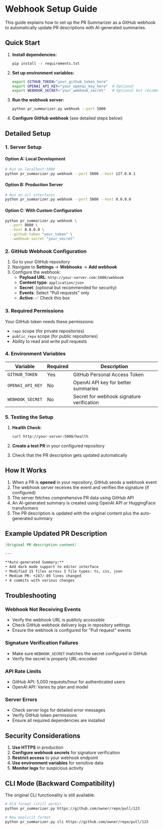 # Webhook Setup Guide

This guide explains how to set up the PR Summarizer as a GitHub webhook to automatically update PR descriptions with AI-generated summaries.

## Quick Start

1. **Install dependencies:**
   ```bash
   pip install -r requirements.txt
   ```

2. **Set up environment variables:**
   ```bash
   export GITHUB_TOKEN="your_github_token_here"
   export OPENAI_API_KEY="your_openai_key_here"  # Optional
   export WEBHOOK_SECRET="your_webhook_secret"   # Optional but recommended
   ```

3. **Run the webhook server:**
   ```bash
   python pr_summarizer.py webhook --port 5000
   ```

4. **Configure GitHub webhook** (see detailed steps below)

## Detailed Setup

### 1. Server Setup

#### Option A: Local Development
```bash
# Run on localhost:5000
python pr_summarizer.py webhook --port 5000 --host 127.0.0.1
```

#### Option B: Production Server
```bash
# Run on all interfaces
python pr_summarizer.py webhook --port 5000 --host 0.0.0.0
```

#### Option C: With Custom Configuration
```bash
python pr_summarizer.py webhook \
  --port 8080 \
  --host 0.0.0.0 \
  --github-token "your_token" \
  --webhook-secret "your_secret"
```

### 2. GitHub Webhook Configuration

1. Go to your GitHub repository
2. Navigate to **Settings** → **Webhooks** → **Add webhook**
3. Configure the webhook:
   - **Payload URL**: `http://your-server.com:5000/webhook`
   - **Content type**: `application/json`
   - **Secret**: (optional but recommended for security)
   - **Events**: Select "Pull requests" only
   - **Active**: ✅ Check this box

### 3. Required Permissions

Your GitHub token needs these permissions:
- `repo` scope (for private repositories)
- `public_repo` scope (for public repositories)
- Ability to read and write pull requests

### 4. Environment Variables

| Variable | Required | Description |
|----------|----------|-------------|
| `GITHUB_TOKEN` | Yes | GitHub Personal Access Token |
| `OPENAI_API_KEY` | No | OpenAI API key for better summaries |
| `WEBHOOK_SECRET` | No | Secret for webhook signature verification |

### 5. Testing the Setup

1. **Health Check:**
   ```bash
   curl http://your-server:5000/health
   ```

2. **Create a test PR** in your configured repository
3. Check that the PR description gets updated automatically

## How It Works

1. When a PR is **opened** in your repository, GitHub sends a webhook event
2. The webhook server receives the event and verifies the signature (if configured)
3. The server fetches comprehensive PR data using GitHub API
4. An AI-generated summary is created using OpenAI API or HuggingFace transformers
5. The PR description is updated with the original content plus the auto-generated summary

## Example Updated PR Description

```markdown
[Original PR description content]

---

**Auto-generated Summary:**
• Add dark mode support to editor interface
• Modified 15 files across 3 file types: ts, css, json
• Medium PR: +247/-89 lines changed
• 4 commits with various changes
```

## Troubleshooting

### Webhook Not Receiving Events
- Verify the webhook URL is publicly accessible
- Check GitHub webhook delivery logs in repository settings
- Ensure the webhook is configured for "Pull request" events

### Signature Verification Failures
- Make sure `WEBHOOK_SECRET` matches the secret configured in GitHub
- Verify the secret is properly URL-encoded

### API Rate Limits
- GitHub API: 5,000 requests/hour for authenticated users
- OpenAI API: Varies by plan and model

### Server Errors
- Check server logs for detailed error messages
- Verify GitHub token permissions
- Ensure all required dependencies are installed

## Security Considerations

1. **Use HTTPS** in production
2. **Configure webhook secrets** for signature verification
3. **Restrict access** to your webhook endpoint
4. **Use environment variables** for sensitive data
5. **Monitor logs** for suspicious activity

## CLI Mode (Backward Compatibility)

The original CLI functionality is still available:

```bash
# Old format (still works)
python pr_summarizer.py https://github.com/owner/repo/pull/123

# New explicit format
python pr_summarizer.py cli https://github.com/owner/repo/pull/123
```